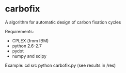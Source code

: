 # carbofix
A algorithm for automatic design of carbon fixation cycles

Requirements:
- CPLEX (from IBM)
- python 2.6-2.7
- pydot
- numpy and scipy

Example:
cd src
python carbofix.py
(see results in /res)
